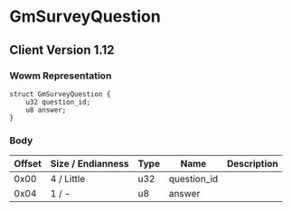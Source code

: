 # GmSurveyQuestion
## Client Version 1.12

### Wowm Representation
```rust,ignore
struct GmSurveyQuestion {
    u32 question_id;
    u8 answer;
}
```
### Body
| Offset | Size / Endianness | Type | Name | Description |
| ------ | ----------------- | ---- | ---- | ----------- |
| 0x00 | 4 / Little | u32 | question_id |  |
| 0x04 | 1 / - | u8 | answer |  |
